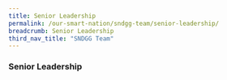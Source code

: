 ```yaml
---
title: Senior Leadership
permalink: /our-smart-nation/sndgg-team/senior-leadership/
breadcrumb: Senior Leadership
third_nav_title: "SNDGG Team"
---
```


### **Senior Leadership**
